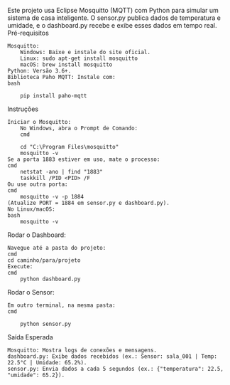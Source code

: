 Este projeto usa Eclipse Mosquitto (MQTT) com Python para simular um sistema de casa inteligente. O sensor.py publica dados de temperatura e umidade, e o dashboard.py recebe e exibe esses dados em tempo real.
Pré-requisitos

    Mosquitto:
        Windows: Baixe e instale do site oficial.
        Linux: sudo apt-get install mosquitto
        macOS: brew install mosquitto
    Python: Versão 3.6+.
    Biblioteca Paho MQTT: Instale com:
    bash

        pip install paho-mqtt

Instruções

    Iniciar o Mosquitto:
        No Windows, abra o Prompt de Comando:
        cmd

        cd "C:\Program Files\mosquitto"
        mosquitto -v
    Se a porta 1883 estiver em uso, mate o processo:
    cmd
        netstat -ano | find "1883"
        taskkill /PID <PID> /F
    Ou use outra porta:
    cmd
        mosquitto -v -p 1884
    (Atualize PORT = 1884 em sensor.py e dashboard.py).
    No Linux/macOS:
    bash
        mosquitto -v

Rodar o Dashboard:

    Navegue até a pasta do projeto:
    cmd
    cd caminho/para/projeto
    Execute:
    cmd
        python dashboard.py

Rodar o Sensor:

    Em outro terminal, na mesma pasta:
    cmd

        python sensor.py

Saída Esperada

    Mosquitto: Mostra logs de conexões e mensagens.
    dashboard.py: Exibe dados recebidos (ex.: Sensor: sala_001 | Temp: 22.5°C | Umidade: 65.2%).
    sensor.py: Envia dados a cada 5 segundos (ex.: {"temperatura": 22.5, "umidade": 65.2}).
